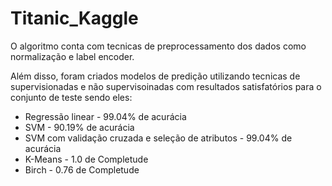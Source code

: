 # Titanic_Kaggle

O algoritmo conta com tecnicas de preprocessamento dos dados como normalização e label encoder.

Além disso, foram criados modelos de predição utilizando tecnicas de supervisionadas e não supervisoinadas com resultados satisfatórios para o conjunto de teste sendo eles:

* Regressão linear - 99.04% de acurácia
* SVM - 90.19% de acurácia
* SVM com validação cruzada e seleção de atributos - 99.04% de acurácia
* K-Means - 1.0 de Completude
* Birch - 0.76 de Completude
